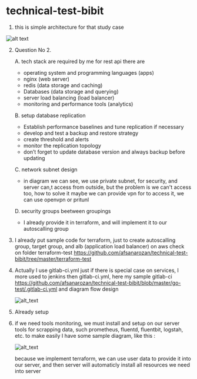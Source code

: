 # technical-test-bibit

1. this is simple architecture for that study case

![alt text](https://user-images.githubusercontent.com/68263390/207772835-f56e24f8-6bf2-406d-82b8-83edb56baa58.png)


2. Question No 2.

    A. tech stack are required by me for rest api there are
      - operating system and programming languages (apps) 
      - nginx (web server)
      - redis (data storage and caching)
      - Databases (data storage and querying)
      - server load balancing (load balancer)
      - monitoring and performance tools (analytics)
      
    B. setup database replication 
      - Establish performance baselines and tune replication if necessary
      - develop and test a backup and restore strategy
      - create threshold and alerts 
      - monitor the replication topology 
      - don’t forget to update database version and always backup before updating
      
    C. network subnet design 
      - in diagram we can see, we use private subnet, for security, and server can,t access from outside, but the problem is we can't access too, how to solve it maybe we can provide vpn for to access it, we can use openvpn or pritunl
      
    D. security groups beetween groupings
      - I already provide it in terraform, and will implement it to our autoscalling group 

3. I already put sample code for terraform, just to create autoscalling group, target group, and alb (application load balancer) on aws
   check on folder terraform-test https://github.com/afsanarozan/technical-test-bibit/tree/master/terraform-test 
   
5. Actually I use gitlab-ci.yml just if there is special case on services, I more used to jenkins then gitlab-ci.yml, 
   here my sample gitlab-ci 
   https://github.com/afsanarozan/technical-test-bibit/blob/master/go-test/.gitlab-ci.yml
   and diagram flow design 
   
   ![alt_text](https://user-images.githubusercontent.com/68263390/207793695-b7ba2619-7baf-43ff-a7a6-fdd4f95879f1.png)

5. Already setup 

6. if we need tools monitoring, we must install and setup on our server tools for scrapping data, such prometheus, fluentd, fluentbit, logstah, etc. 
   to make easily I have some sample diagram, like this : 
   
   ![alt_text](https://user-images.githubusercontent.com/68263390/207795228-425bdccb-c8ca-421b-b2fe-560ccf2a6795.png)
   
   because we implement terraform, we can use user data to provide it into our server, and then server will automaticly install all resources we need into server

   
